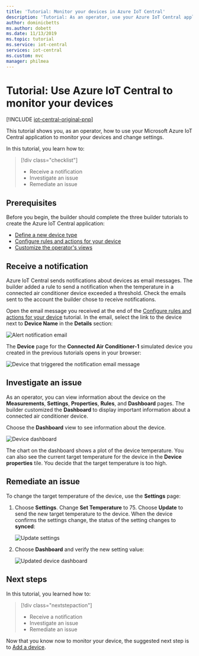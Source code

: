 ```yaml
---
title: 'Tutorial: Monitor your devices in Azure IoT Central'
description: 'Tutorial: As an operator, use your Azure IoT Central application to monitor your devices.'
author: dominicbetts
ms.author: dobett
ms.date: 11/13/2019
ms.topic: tutorial
ms.service: iot-central
services: iot-central
ms.custom: mvc
manager: philmea
---
```


# Tutorial: Use Azure IoT Central to monitor your devices

[!INCLUDE [iot-central-original-pnp](../../../includes/iot-central-original-pnp-note.md)]

This tutorial shows you, as an operator, how to use your Microsoft Azure IoT Central application to monitor your devices and change settings.

In this tutorial, you learn how to:

> [!div class="checklist"]
> * Receive a notification
> * Investigate an issue
> * Remediate an issue

## Prerequisites

Before you begin, the builder should complete the three builder tutorials to create the Azure IoT Central application:

* [Define a new device type](tutorial-define-device-type.md)
* [Configure rules and actions for your device](tutorial-configure-rules.md)
* [Customize the operator's views](tutorial-customize-operator.md)

## Receive a notification

Azure IoT Central sends notifications about devices as email messages. The builder added a rule to send a notification when the temperature in a connected air conditioner device exceeded a threshold. Check the emails sent to the account the builder chose to receive notifications.

Open the email message you received at the end of the [Configure rules and actions for your device](tutorial-configure-rules.md) tutorial. In the email, select the link to the device next to **Device Name** in the **Details** section:

![Alert notification email](media/tutorial-monitor-devices/email.png)

The **Device** page for the **Connected Air Conditioner-1** simulated device you created in the previous tutorials opens in your browser:

![Device that triggered the notification email message](media/tutorial-monitor-devices/sourcedevice.png)

## Investigate an issue

As an operator, you can view information about the device on the **Measurements**, **Settings**, **Properties**, **Rules**, and **Dashboard** pages. The builder customized the **Dashboard** to display important information about a connected air conditioner device.

Choose the **Dashboard** view to see information about the device.

![Device dashboard](media/tutorial-monitor-devices/initial_screen.png)

The chart on the dashboard shows a plot of the device temperature. You can also see the current target temperature for the device in the **Device properties** tile. You decide that the target temperature is too high.

## Remediate an issue

To change the target temperature of the device, use the **Settings** page:

1. Choose **Settings**. Change **Set Temperature** to 75. Choose **Update** to send the new target temperature to the device. When the device confirms the settings change, the status of the setting changes to **synced**:

    ![Update settings](media/tutorial-monitor-devices/change_settings.png)

2. Choose **Dashboard** and verify the new setting value:

    ![Updated device dashboard](media/tutorial-monitor-devices/new_settings.png)

## Next steps

In this tutorial, you learned how to:

> [!div class="nextstepaction"]
> * Receive a notification
> * Investigate an issue
> * Remediate an issue

Now that you know now to monitor your device, the suggested next step is to [Add a device](tutorial-add-device.md).
